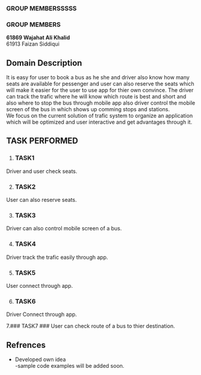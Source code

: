 
### GROUP MEMBERSSSSS
### GROUP MEMBERS
**61869 Wajahat Ali Khalid** <br/>
61913 Faizan Siddiqui  
 
## Domain Description ##
It is easy for user to book a bus as he she and driver also know how many seats are available for pessenger and user can also reserve the seats which will make it easier for the user to use app for thier own convince. The driver can track the trafic where he will know which route is best and short and also where to stop the bus through mobile app also driver control the mobile screen of the bus in which shows up comming stops and stations.<br/>
We focus on the current solution of trafic system to organize an application which will be optimized and user interactive and get advantages through it.

## TASK PERFORMED ##

1. ### TASK1 ###
 Driver and user check seats.<br/>

2. ### TASK2 ###
User can also reserve seats.<br/>

3. ### TASK3 ###
Driver can also control mobile screen of a bus.<br/>

4. ### TASK4 ###
Driver track the trafic easily through app.<br/>

5. ### TASK5 ###
User connect through app. <br/>

6. ### TASK6 ###
Driver Connect through app.<br/>

7.### TASK7 ###
User can check route of a bus to thier destination.<br/>

## Refrences
- Developed own idea <br/>
-sample code examples will be added soon.


